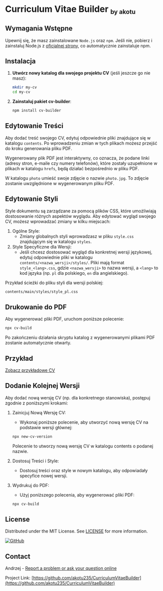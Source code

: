 # Curriculum Vitae Builder <small><sub>by akotu</sub></small>

## Wymagania Wstępne

Upewnij się, że masz zainstalowane `Node.js` oraz `npm`. Jeśli nie, pobierz i zainstaluj Node.js z [oficjalnej strony](https://nodejs.org/), co automatycznie zainstaluje npm.

## Instalacja

1. **Utwórz nowy katalog dla swojego projektu CV** (jeśli jeszcze go nie masz):

   ```sh
   mkdir my-cv
   cd my-cv
   ```

2. **Zainstaluj pakiet cv-builder**:

   ```sh
   npm install cv-builder
   ```

## Edytowanie Treści

Aby dodać treść swojego CV, edytuj odpowiednie pliki znajdujące się w katalogu `contents`. Po wprowadzeniu zmian w tych plikach możesz przejść do kroku generowania pliku PDF.

Wygenerowany plik PDF jest interaktywny, co oznacza, że podane linki (adresy stron, e-maile czy numery telefonów), które zostały uzupełnione w plikach w katalogu `hrefs`, będą działać bezpośrednio w pliku PDF.

W katalogu `photo` umieść swoje zdjęcie o nazwie `photo.jpg`. To zdjęcie zostanie uwzględnione w wygenerowanym pliku PDF.


## Edytowanie Styli

Style dokumentu są zarządzane za pomocą plików CSS, które umożliwiają dostosowanie różnych aspektów wyglądu. Aby edytować wygląd swojego CV, możesz wprowadzać zmiany w kilku miejscach:
1. Ogólne Style:
    * Zmiany globalnych styli wprowadzasz w pliku `style.css` znajdującym się w katalogu `styles`.
2. Style Specyficzne dla Wersji:
    * Jeśli chcesz dostosować wygląd dla konkretnej wersji językowej, edytuj odpowiednie pliki w katalogu `contents/<nazwa_wersji>/styles/`. Pliki mają format `style_<lang>.css`, gdzie `<nazwa_wersji>` to nazwa wersji, a `<lang>` to kod języka (np. `pl` dla polskiego, `en` dla angielskiego).

Przykład ścieżki do pliku styli dla wersji polskiej:

   ```sh
   contents/main/styles/style_pl.css
   ```

## Drukowanie do PDF

Aby wygenerować pliki PDF, uruchom poniższe polecenie:

   ```sh
   npx cv-build
   ```
Po zakończeniu działania skryptu katalog z wygenerowanymi plikami PDF zostanie automatycznie otwarty.

## Przykład

[Zobacz przykładowe CV](https://raw.githubusercontent.com/akotu235/CurriculumVitaeBuilder/master/example/Imi%C4%99_Nazwisko_CV_PL.pdf)

## Dodanie Kolejnej Wersji

Aby dodać nową wersję CV (np. dla konkretnego stanowiska), postępuj zgodnie z poniższymi krokami:

1. Zainicjuj Nową Wersję CV:
   * Wykonaj poniższe polecenie, aby utworzyć nową wersję CV na podstawie wersji głównej:
   
   ```sh
   npx new-cv-version
   ```

   Polecenie to utworzy nową wersję CV w katalogu contents o podanej nazwie.

2. Dostosuj Treści i Style:
   * Dostosuj treści oraz style w nowym katalogu, aby odpowiadały specyfice nowej wersji.

3. Wydrukuj do PDF:
   * Użyj poniższego polecenia, aby wygenerować pliki PDF:

   ```sh
   npx cv-build
   ```

## License
Distributed under the MIT License. See [LICENSE](https://github.com/akotu235/CurriculumVitaeBuilder/blob/master/LICENSE) for more information.

[![GitHub](https://img.shields.io/github/license/akotu235/CurriculumVitaeBuilder)](https://github.com/akotu235/CurriculumVitaeBuilder/blob/master/LICENSE)

## Contact
Andrzej - [Report a problem or ask your question online](https://akotu235.github.io/)

Project Link: [https://github.com/akotu235/CurriculumVitaeBuilder](https://github.com/akotu235/CurriculumVitaeBuilder)
